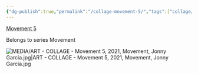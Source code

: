```yaml
---
{"dg-publish":true,"permalink":"/collage-movement-5/","tags":["collage/series/movement","dance","c/bboy","c/colour-bw","c/line","c/motion","c/upsidedown","c/man","collage/year-2021"],"created":"2025-08-24T14:45:44.280-04:00","updated":"2025-09-10T13:13:38.743-04:00"}
---
```



[Movement 5](https://www.instagram.com/p/CXdqjuFrNm5/?utm_source=ig_web_copy_link)

Belongs to series Movement

![MEDIA/ART - COLLAGE - Movement 5, 2021, Movement, Jonny Garcia.jpg|ART - COLLAGE - Movement 5, 2021, Movement, Jonny Garcia.jpg](/img/user/MEDIA/ART%20-%20COLLAGE%20-%20Movement%205,%202021,%20Movement,%20Jonny%20Garcia.jpg)
